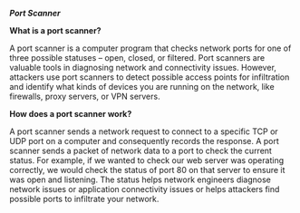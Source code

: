 ***Port Scanner***

**What is a port scanner?** 

A port scanner is a computer program that checks network ports for one of three possible statuses – open, closed, or filtered. Port scanners are valuable tools in diagnosing network and connectivity issues. However, attackers use port scanners to detect possible access points for infiltration and identify what kinds of devices you are running on the network, like firewalls, proxy servers, or VPN servers. 

**How does a port scanner work?**

A port scanner sends a network request to connect to a specific TCP or UDP port on a computer and consequently records the response. A port scanner sends a packet of network data to a port to check the current status. For example, if we wanted to check our web server was operating correctly, we would check the status of port 80 on that server to ensure it was open and listening. The status helps network engineers diagnose network issues or application connectivity issues or helps attackers find possible ports to infiltrate your network.
